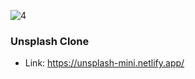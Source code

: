 ![4](https://user-images.githubusercontent.com/60041984/135662538-b2f92119-22a7-472d-a874-fbf7cae5fe4c.jpg)


### Unsplash Clone

 - Link: https://unsplash-mini.netlify.app/
